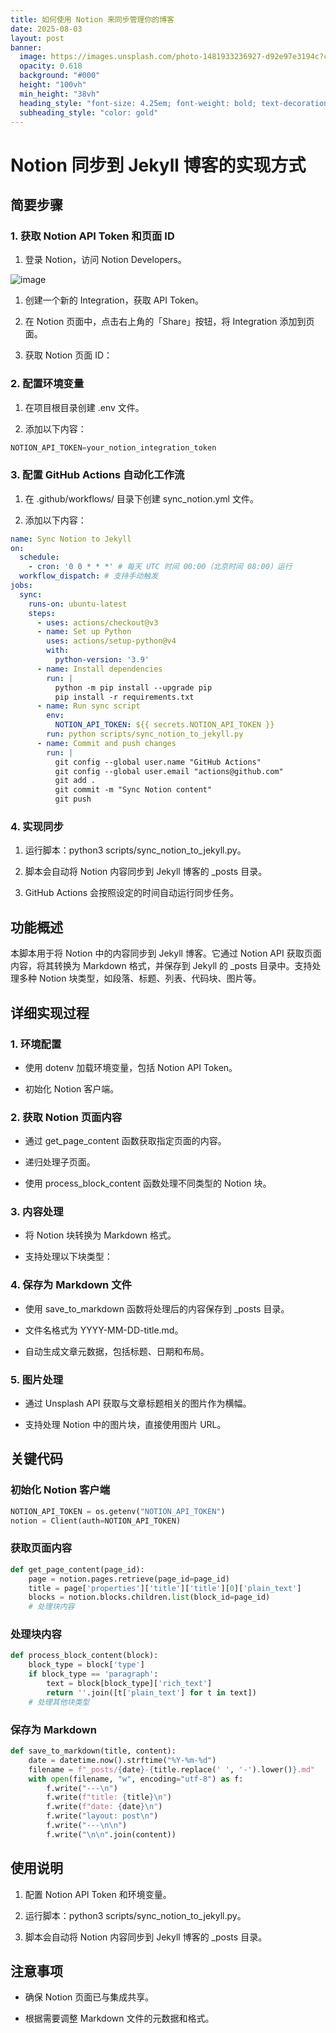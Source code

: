 ```yaml
---
title: 如何使用 Notion 来同步管理你的博客
date: 2025-08-03
layout: post
banner:
  image: https://images.unsplash.com/photo-1481933236927-d92e97e3194c?crop=entropy&cs=tinysrgb&fit=max&fm=jpg&ixid=M3w2OTIwMzJ8MHwxfHJhbmRvbXx8fHx8fHx8fDE3NTQyMDI3NzV8&ixlib=rb-4.1.0&q=80&w=1080
  opacity: 0.618
  background: "#000"
  height: "100vh"
  min_height: "38vh"
  heading_style: "font-size: 4.25em; font-weight: bold; text-decoration: underline"
  subheading_style: "color: gold"
---
```


# Notion 同步到 Jekyll 博客的实现方式

## 简要步骤

### 1. 获取 Notion API Token 和页面 ID

1. 登录 Notion，访问 Notion Developers。

![image](https://prod-files-secure.s3.us-west-2.amazonaws.com/a7a0cc5a-89b9-4cda-8686-1fba0ca52f40/d19c1afe-dea5-4312-9333-786b0ba83054/image.png?X-Amz-Algorithm=AWS4-HMAC-SHA256&X-Amz-Content-Sha256=UNSIGNED-PAYLOAD&X-Amz-Credential=ASIAZI2LB466ZY3XCN22%2F20250803%2Fus-west-2%2Fs3%2Faws4_request&X-Amz-Date=20250803T063254Z&X-Amz-Expires=3600&X-Amz-Security-Token=IQoJb3JpZ2luX2VjEOv%2F%2F%2F%2F%2F%2F%2F%2F%2F%2FwEaCXVzLXdlc3QtMiJIMEYCIQCWdBtHSPxl5rwaLlxt6fz7YSSAnIz3W2J%2B7nhv8HkqEQIhALu%2FbvoetiDq%2FXQybWUL37D7IaBgZDmffQVCRt5rrBA%2BKv8DCCQQABoMNjM3NDIzMTgzODA1IgzhiX8UXELLBZ4T83Mq3APVkQoz%2B%2BUv4mvyKEuU%2BGZVbq8OmC0%2FisKvq1mhESFYCpETfz6iUKKOlgF3ge5CD2wcmoag%2Fk7EW1n3UqcxtQVUQ4QiDEInBFqtWPa0oFFEkxqHfHT2aG1%2BdpjjZ5e4keQOF8fD5NrgOIKSd46uWQZDAHu6JVRweuroJDJBJyZSoqY%2BqZ0wkLks17CbCkV6dAHakM%2B%2FpiquXDj4CqYU1sxQ8PIIDVnOEXskkQzViuhzP1INsBzsU8XiFjc9Q0iSSeH29T3lz2IxXi8XbBmN2AcfGBuTRBm9XTKMq3olxrRDt5t%2FZPPUJYmmpNLxeEG3VU90UNHZ0PDRqxUYxS06kYFvQe%2FSk9Li8vFKZm9%2BH5fP4j4zzpKhvihL%2B4frpvr0X6dsRrROiPDYKyA%2FfEunfF64tFQYd%2Blt1ZjrAsam91hU2meGiNvKN%2FPT2XDaUxF8u1yjaUCXhuAizEDPnfpEyB2EAVse3BCOFn07eFbYsVTQqAcOn%2Fij2%2B6gZERuc2Pq9MJN1h2q8vAO%2F2J2bUV6%2Bkl9P%2Bd1ywPwVo8FwMa%2F2jYHdeRWTo75VtN%2BhHY2CBoxdi%2FB1cmAyVL3Z58VOk%2BwmEkZapJa1kp7vWnojrUEPyh%2F3qUCyz5A1sw6mNGbgjDnnLvEBjqkAewYsDo9rSOe5VPeYM0gEydgUdOussmazvg75sk%2Fqxx7GtGcWFI9vv%2F5xlExnJewsmp2mj5RvLlwlUEH5KfAcAVRhIO1rQ2WOcZN5nk0273o%2FXEeNnne0luUQUKCroH3Z3xPTMRpPwMAOvUFzJqY0uplDIa021h7REQF4cImw7xi0RTA5ZosxnJyssM8v%2BucdIfqai3isqasqEEIBHrp3l9dNVyI&X-Amz-Signature=f45ebddfe9765246be238d2d312b2f946730f3729f9a0b94e2625592830b0330&X-Amz-SignedHeaders=host&x-amz-checksum-mode=ENABLED&x-id=GetObject)

1. 创建一个新的 Integration，获取 API Token。

1. 在 Notion 页面中，点击右上角的「Share」按钮，将 Integration 添加到页面。

1. 获取 Notion 页面 ID：


### 2. 配置环境变量

1. 在项目根目录创建 .env 文件。

1. 添加以下内容：

```javascript
NOTION_API_TOKEN=your_notion_integration_token
```

### 3. 配置 GitHub Actions 自动化工作流

1. 在 .github/workflows/ 目录下创建 sync_notion.yml 文件。

1. 添加以下内容：

```yaml
name: Sync Notion to Jekyll
on:
  schedule:
    - cron: '0 0 * * *' # 每天 UTC 时间 00:00（北京时间 08:00）运行
  workflow_dispatch: # 支持手动触发
jobs:
  sync:
    runs-on: ubuntu-latest
    steps:
      - uses: actions/checkout@v3
      - name: Set up Python
        uses: actions/setup-python@v4
        with:
          python-version: '3.9'
      - name: Install dependencies
        run: |
          python -m pip install --upgrade pip
          pip install -r requirements.txt
      - name: Run sync script
        env:
          NOTION_API_TOKEN: ${{ secrets.NOTION_API_TOKEN }}
        run: python scripts/sync_notion_to_jekyll.py
      - name: Commit and push changes
        run: |
          git config --global user.name "GitHub Actions"
          git config --global user.email "actions@github.com"
          git add .
          git commit -m "Sync Notion content"
          git push
```

### 4. 实现同步

1. 运行脚本：python3 scripts/sync_notion_to_jekyll.py。

1. 脚本会自动将 Notion 内容同步到 Jekyll 博客的 _posts 目录。

1. GitHub Actions 会按照设定的时间自动运行同步任务。

## 功能概述

本脚本用于将 Notion 中的内容同步到 Jekyll 博客。它通过 Notion API 获取页面内容，将其转换为 Markdown 格式，并保存到 Jekyll 的 _posts 目录中。支持处理多种 Notion 块类型，如段落、标题、列表、代码块、图片等。

## 详细实现过程

### 1. 环境配置

- 使用 dotenv 加载环境变量，包括 Notion API Token。

- 初始化 Notion 客户端。

### 2. 获取 Notion 页面内容

- 通过 get_page_content 函数获取指定页面的内容。

- 递归处理子页面。

- 使用 process_block_content 函数处理不同类型的 Notion 块。

### 3. 内容处理

- 将 Notion 块转换为 Markdown 格式。

- 支持处理以下块类型：


### 4. 保存为 Markdown 文件

- 使用 save_to_markdown 函数将处理后的内容保存到 _posts 目录。

- 文件名格式为 YYYY-MM-DD-title.md。

- 自动生成文章元数据，包括标题、日期和布局。

### 5. 图片处理

- 通过 Unsplash API 获取与文章标题相关的图片作为横幅。

- 支持处理 Notion 中的图片块，直接使用图片 URL。

## 关键代码

### 初始化 Notion 客户端

```python
NOTION_API_TOKEN = os.getenv("NOTION_API_TOKEN")
notion = Client(auth=NOTION_API_TOKEN)
```

### 获取页面内容

```python
def get_page_content(page_id):
    page = notion.pages.retrieve(page_id=page_id)
    title = page['properties']['title']['title'][0]['plain_text']
    blocks = notion.blocks.children.list(block_id=page_id)
    # 处理块内容
```

### 处理块内容

```python
def process_block_content(block):
    block_type = block['type']
    if block_type == 'paragraph':
        text = block[block_type]['rich_text']
        return ''.join([t['plain_text'] for t in text])
    # 处理其他块类型
```

### 保存为 Markdown

```python
def save_to_markdown(title, content):
    date = datetime.now().strftime("%Y-%m-%d")
    filename = f"_posts/{date}-{title.replace(' ', '-').lower()}.md"
    with open(filename, "w", encoding="utf-8") as f:
        f.write("---\n")
        f.write(f"title: {title}\n")
        f.write(f"date: {date}\n")
        f.write("layout: post\n")
        f.write("---\n\n")
        f.write("\n\n".join(content))
```

## 使用说明

1. 配置 Notion API Token 和环境变量。

1. 运行脚本：python3 scripts/sync_notion_to_jekyll.py。

1. 脚本会自动将 Notion 内容同步到 Jekyll 博客的 _posts 目录。

## 注意事项

- 确保 Notion 页面已与集成共享。

- 根据需要调整 Markdown 文件的元数据和格式。